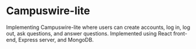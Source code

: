 # Campuswire-lite

Implementing Campuswire-lite where users can create accounts, log in, log out, ask questions, and answer questions. Implemented using React front-end, Express server, and MongoDB.
